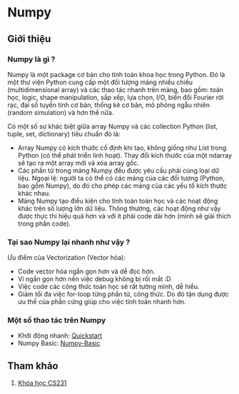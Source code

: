 # Numpy

## Giới thiệu

### Numpy là gì ?

Numpy là một package cơ bản cho tính toán khoa học trong Python. Đó là một thư viện Python cung cấp một đối tượng mảng nhiều chiều (multidimensional array) và các thao tác nhanh trên mảng, bao gồm: toán học, logic, shape manipulation, sắp xếp, lựa chọn, I/O, biến đổi Fourier rời rạc, đại số tuyến tính cơ bản, thống kê cơ bản, mô phỏng ngẫu nhiên (random simulation) và hơn thế nữa.

Có một số sự khác biệt giữa array Numpy và các collection Python (list, tuple, set, dictionary) tiêu chuẩn đó là:
* Array Numpy có kích thước cố định khi tạo, không giống như List trong Python (có thể phát triển linh hoạt). Thay đổi kích thước của một ndarray sẽ tạo ra một array mới và xóa array gốc.
* Các phần tử trong mảng Numpy đều được yêu cầu phải cùng loại dữ liệu. Ngoại lệ: người ta có thể có các mảng của các đối tượng (Python, bao gồm Numpy), do đó cho phép các mảng của các yếu tố kích thước khác nhau.
* Mảng Numpy tạo điều kiện cho tính toán toán học và các hoạt động khác trên số lượng lớn dữ liệu. Thông thường, các hoạt động như vậy được thực thi hiệu quả hơn và với ít phải code dài hơn (mình sẽ giải thích trong phần code).

### Tại sao Numpy lại nhanh như vậy ?

Ưu điểm của Vectorization (Vector hóa):

* Code vector hóa ngắn gọn hơn và dễ đọc hơn.
* Vì ngắn gọn hơn nên việc debug không bị rối mắt :D
* Việc code các công thức toán học sẽ rất tường mình, dễ hiểu.
* Giảm tối đa việc for-loop từng phần tử, công thức. Do đó tận dụng được ưu thế của phần cứng giúp cho việc tính toán nhanh hơn.

### Một số thao tác trên Numpy

* Khởi động nhanh: [Quickstart](https://github.com/hieptran1812/AI-for-ITPTIT/blob/master/Python%20for%20Data%20Science/Numpy/Quickstart%20Numpy.ipynb)
* Numpy Basic: [Numpy-Basic]()


## Tham khảo

1. [Khóa học CS231](https://cs231n.github.io/python-numpy-tutorial/#numpy)
